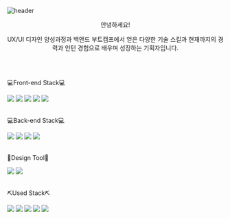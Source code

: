 <!--
**santa2224/santa2224** is a ✨ _special_ ✨ repository because its `README.md` (this file) appears on your GitHub profile.

Here are some ideas to get you started:

- 🔭 I’m currently working on ...
- 🌱 I’m currently learning ...
- 👯 I’m looking to collaborate on ...
- 🤔 I’m looking for help with ...
- 💬 Ask me about ...
- 📫 How to reach me: ...
- 😄 Pronouns: ...
- ⚡ Fun fact: ...
-->
![header](https://capsule-render.vercel.app/api?type=transparent&color=auto&height=300&section=header&text=🙋‍♂️introduce🙋‍♂️&desc=InJun%20Github&descSize=45&descAlign=70&descAlignY=75&fontSize=90&animation=fadeIn&fontColor=ff7761)

<p align="center">안녕하세요!</p>
<p align="center">UX/UI 디자인 양성과정과 백앤드 부트캠프에서 얻은 다양한 기술 스킬과 현재까지의 경력과 인턴 경험으로 배우며 성장하는 기획자입니다.</p>

<br><br>

<p>💻Front-end Stack💻</p>
<div>
  <!--Html5-->
  <img src="https://img.shields.io/badge/HTML5-E34F26?style=flat&logo=HTML5&logoColor=white"/>
  <!--Css-->
  <img src="https://img.shields.io/badge/CSS-1572B6?style=flat&logo=CSS3&logoColor=white"/>
  <!--javascript-->
  <img src="https://img.shields.io/badge/JavaScript-F7DF1E?style=flat&logo=JavaScript&logoColor=white"/>
  <!--JQuery-->
  <img src="https://img.shields.io/badge/JQuery-0769AD?style=flat&logo=jQuery&logoColor=white"/>
  <!--java-->
  <img src="https://img.shields.io/badge/Java-004027?style=flat&logo=jameson&logoColor=white"/>
</div>

<br>

<p>💻Back-end Stack💻</p>
<div>
  <!--JPA-->
  <img src="https://img.shields.io/badge/JPA-004027?style=flat&logo=Jameson&logoColor=white"/>
  <!--spring-->
  <img src="https://img.shields.io/badge/Spring-6DB33F?style=flat&logo=Simkl&logoColor=white"/>
  <!--thymeleaf-->
  <img src="https://img.shields.io/badge/thymeleaf-111324?style=flat&logo=Thymeleaf&logoColor=white"/>
  <!--oracle-->
  <img src="https://img.shields.io/badge/oracle-F80000?style=flat&logo=oracle&logoColor=white"/>
 </div>
 
 <br>
 
 <!-- design-->
 <p>🎨Design Tool🎨</p>
 <div>
   <!--Photoshop-->
  <img src="https://img.shields.io/badge/Adobe Photoshop-31A8FF?style=flat&logo=adobephotoshop&logoColor=white"/>
   <!--Illustrator-->
  <img src="https://img.shields.io/badge/Adobe Illustrator-FF9A00?style=flat&logo=adobeillustrator&logoColor=white"/>
 </div>
 
 <br>

<!--Used Stack-->
 <p>⛏Used Stack⛏</p>
<div>
  <!--git-->
  <img src="https://img.shields.io/badge/Git-F05032?style=flat&logo=git&logoColor=white"/>
  <!--github-->
  <img src="https://img.shields.io/badge/Github-181717?style=flat&logo=github&logoColor=white"/>
  <!--google analytics-->
  <img src="https://img.shields.io/badge/Googleanalytics-E37400?style=flat&logo=googleanalytics&logoColor=white"/>
  <!--google business-->
  <img src="https://img.shields.io/badge/GooglemyBusiness-4285F4?style=flat&logo=googlemybusiness&logoColor=white"/>
  <!--google street view-->
  <img src="https://img.shields.io/badge/GoogleStreetview-FEC111?style=flat&logo=googlestreetview&logoColor=white"/>
</div>
